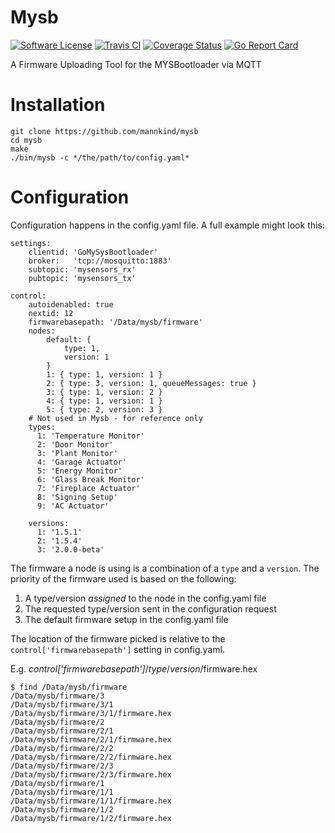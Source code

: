 # Mysb

[![Software
License](https://img.shields.io/badge/License-MIT-orange.svg?style=flat-square)](https://github.com/mannkind/mysb/blob/master/LICENSE.md)
[![Travis CI](https://img.shields.io/travis/mannkind/mysb/master.svg?style=flat-square)](https://travis-ci.org/mannkind/mysb)
[![Coverage Status](https://img.shields.io/codecov/c/github/mannkind/mysb/master.svg)](http://codecov.io/github/mannkind/mysb?branch=master)
[![Go Report Card](https://goreportcard.com/badge/github.com/mannkind/mysb)](https://goreportcard.com/report/github.com/mannkind/mysb)

A Firmware Uploading Tool for the MYSBootloader via MQTT

# Installation

```
git clone https://github.com/mannkind/mysb
cd mysb
make
./bin/mysb -c */the/path/to/config.yaml*
```

# Configuration

Configuration happens in the config.yaml file. A full example might look this:

```
settings:
    clientid: 'GoMySysBootloader'
    broker:   'tcp://mosquitto:1883'
    subtopic: 'mysensors_rx'
    pubtopic: 'mysensors_tx'

control:
    autoidenabled: true   
    nextid: 12
    firmwarebasepath: '/Data/mysb/firmware'
    nodes:
        default: {
            type: 1,
            version: 1
        }
        1: { type: 1, version: 1 }
        2: { type: 3, version: 1, queueMessages: true }
        3: { type: 1, version: 2 }
        4: { type: 1, version: 1 }
        5: { type: 2, version: 3 }
    # Not used in Mysb - for reference only
    types:
      1: 'Temperature Monitor'
      2: 'Door Monitor'
      3: 'Plant Monitor'
      4: 'Garage Actuator'
      5: 'Energy Monitor'
      6: 'Glass Break Monitor'
      7: 'Fireplace Actuator'
      8: 'Signing Setup'
      9: 'AC Actuator'

    versions:
      1: '1.5.1'
      2: '1.5.4'
      3: '2.0.0-beta'

```

The firmware a node is using is a combination of a `type` and a `version`. The priority of the firmware used is based on the following:

1. A type/version *assigned* to the node in the config.yaml file
2. The requested type/version sent in the configuration request
3. The default firmware setup in the config.yaml file

The location of the firmware picked is relative to the `control['firmwarebasepath']` setting in config.yaml.

E.g. *control['firmwarebasepath']*/*type*/*version*/firmware.hex

```
$ find /Data/mysb/firmware
/Data/mysb/firmware/3
/Data/mysb/firmware/3/1
/Data/mysb/firmware/3/1/firmware.hex
/Data/mysb/firmware/2
/Data/mysb/firmware/2/1
/Data/mysb/firmware/2/1/firmware.hex
/Data/mysb/firmware/2/2
/Data/mysb/firmware/2/2/firmware.hex
/Data/mysb/firmware/2/3
/Data/mysb/firmware/2/3/firmware.hex
/Data/mysb/firmware/1
/Data/mysb/firmware/1/1
/Data/mysb/firmware/1/1/firmware.hex
/Data/mysb/firmware/1/2
/Data/mysb/firmware/1/2/firmware.hex
```
